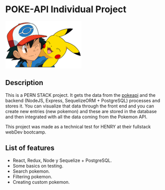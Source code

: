 # POKE-API Individual Project

<p align="left">
  <img height="150" src="./pokemon.png" />
</p>

## Description

This is a PERN STACK project. It gets the data from the [pokeapi](https://pokeapi.co/) and the backend (NodeJS, Express, SequelizeORM + PostgreSQL) processes and stores it.
You can visualize that data through the front end and you can create new entries (new pokemon) and these are stored in the database and then integrated with all the data coming from the Pokemon API.

This project was made as a technical test for HENRY at their fullstack webDev bootcamp.

## List of features

- React, Redux, Node y Sequelize + PostgreSQL.
- Some basics on testing.
- Search pokemon.
- Filtering pokemon.
- Creating custom pokemon.
